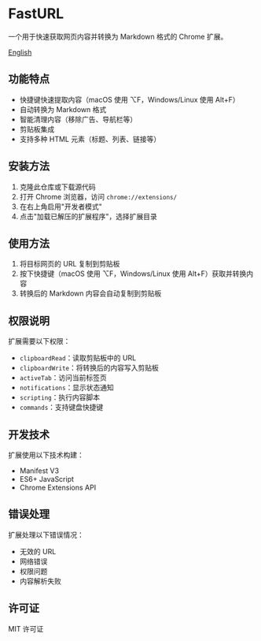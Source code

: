 # FastURL

一个用于快速获取网页内容并转换为 Markdown 格式的 Chrome 扩展。

[English](README.md)

## 功能特点

- 快捷键快速提取内容（macOS 使用 ⌥F，Windows/Linux 使用 Alt+F）
- 自动转换为 Markdown 格式
- 智能清理内容（移除广告、导航栏等）
- 剪贴板集成
- 支持多种 HTML 元素（标题、列表、链接等）

## 安装方法

1. 克隆此仓库或下载源代码
2. 打开 Chrome 浏览器，访问 `chrome://extensions/`
3. 在右上角启用"开发者模式"
4. 点击"加载已解压的扩展程序"，选择扩展目录

## 使用方法

1. 将目标网页的 URL 复制到剪贴板
2. 按下快捷键（macOS 使用 ⌥F，Windows/Linux 使用 Alt+F）获取并转换内容
3. 转换后的 Markdown 内容会自动复制到剪贴板

## 权限说明

扩展需要以下权限：
- `clipboardRead`：读取剪贴板中的 URL
- `clipboardWrite`：将转换后的内容写入剪贴板
- `activeTab`：访问当前标签页
- `notifications`：显示状态通知
- `scripting`：执行内容脚本
- `commands`：支持键盘快捷键

## 开发技术

扩展使用以下技术构建：
- Manifest V3
- ES6+ JavaScript
- Chrome Extensions API

## 错误处理

扩展处理以下错误情况：
- 无效的 URL
- 网络错误
- 权限问题
- 内容解析失败

## 许可证

MIT 许可证 